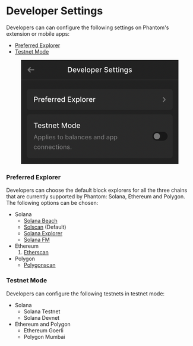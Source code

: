 # Developer Settings

Developers can can configure the following settings on Phantom's extension or mobile apps:

* [Preferred Explorer](developer-settings.md#preferred-explorer)
* [Testnet Mode](developer-settings.md#testnet-mode)

<figure><img src="../.gitbook/assets/Screenshot 2023-03-06 at 5.44.18 PM.png" alt=""><figcaption></figcaption></figure>

### Preferred Explorer

Developers can choose the default block explorers for all the three chains that are currently supported by Phantom: Solana, Ethereum and Polygon. The following options can be chosen:

* Solana
  * [Solana Beach](https://solanabeach.io/)
  * [Solscan](https://solscan.io/) (Default)
  * [Solana Explorer](https://explorer.solana.com/)
  * [Solana FM](https://solana.fm/)
* Ethereum
  1. [Etherscan](https://etherscan.io/)
* Polygon
  * [Polygonscan](https://polygonscan.com/)

### Testnet Mode

Developers can configure the following testnets in testnet mode:

* Solana
  * Solana Testnet
  * Solana Devnet
* Ethereum and Polygon
  * Ethereum Goerli
  * Polygon Mumbai
